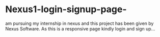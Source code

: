 # Nexus1-login-signup-page-
 am pursuing my internship in nexus and this project has been given by Nexus Software. As this is a responsive page kindly login and sign up...

